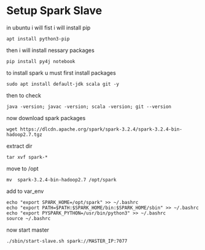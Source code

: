 # Setup Spark Slave 
in ubuntu i will fist i will install pip 
```shell
apt install python3-pip
```
then i will install nessary packages 
```shell
pip install py4j notebook
```

to install spark u must first install packages 
```shell
sudo apt install default-jdk scala git -y
```
then to check 
```shell
java -version; javac -version; scala -version; git --version
```

now download spark packages 
```shell
wget https://dlcdn.apache.org/spark/spark-3.2.4/spark-3.2.4-bin-hadoop2.7.tgz
```
extract dir 
```shell
tar xvf spark-*
```

move to /opt
```shell
mv  spark-3.2.4-bin-hadoop2.7 /opt/spark
```

add to var_env
```shell
echo "export SPARK_HOME=/opt/spark" >> ~/.bashrc
echo "export PATH=$PATH:$SPARK_HOME/bin:$SPARK_HOME/sbin" >> ~/.bashrc
echo "export PYSPARK_PYTHON=/usr/bin/python3" >> ~/.bashrc
source ~/.bashrc
```

now start master 
```shell
./sbin/start-slave.sh spark://MASTER_IP:7077
```

